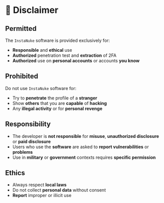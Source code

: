 # 🚨 Disclaimer

## Permitted
The `InstaNuke` software is provided exclusively for:

- **Responsible** and **ethical** use <br>
- **Authorized** penetration test and **extraction** of 2FA <br>
- **Authorized** use on **personal accounts** or accounts **you know**

## Prohibited
Do not use `InstaNuke` software for:

- Try to **penetrate** the profile of a **stranger** <br>
- Show **others** that you are **capable** of **hacking**<br>
- Any **illegal activity** or for **personal revenge**

##  Responsibility
- The developer is **not responsible** for **misuse**, **unauthorized disclosure** or **paid disclosure** <br>
- Users who use the **software** are asked to **report vulnerabilities** or **problems**  <br>
- Use in **military** or **government** contexts requires **specific permission** <br>

## Ethics
- Always respect **local laws** <br>
- Do not collect **personal data** without consent <br>
- **Report** improper or illicit use
